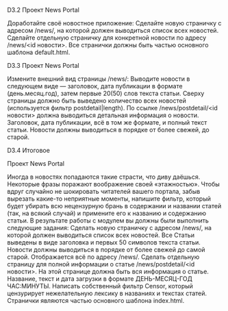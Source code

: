 D3.2 Проект News Portal

Доработайте своё новостное приложение: Сделайте новую страничку с адресом /news/, на которой должен выводиться список всех новостей. Сделайте отдельную страничку для конкретной новости по адресу /news/<id новости>. Все странички должны быть частью основного шаблона default.html.

D3.3 Проект News Portal

Измените внешний вид страницы /news/: Выводите новости в следующем виде — заголовок, дата публикации в формате (день.месяц.год), затем первые 20(50) слов текста статьи. Сверху страницы должно быть выведено количество всех новостей (используется фильтр postdetail|length). По ссылке /news/postdetail/<id новости> должна выводиться детальная информация о новости. Заголовок, дата публикации, всё в том же формате, и полный текст статьи. Новости должны выводиться в порядке от более свежей, до старой.

D3.4 Итоговое

Проект News Portal

Иногда в новостях попадаются такие страсти, что диву даёшься. Некоторые фразы поражают воображение своей «этажностью». Чтобы вдруг случайно не шокировать читателей вашего портала, забыв вырезать какие-то неприятные моменты, напишите фильтр, который будет убирать всю нецензурную брань в содержании и названии статей (так, на всякий случай) и примените его к названию и содержанию статьи. В результате работы с модулем вы должны были выполнить следующие задания: Сделать новую страничку с адресом /news/, на которой должен выводиться список всех новостей. Все Статьи выведены в виде заголовка и первых 50 символов текста статьи. Новости должны выводиться в порядке от более свежей до самой старой. Отображается всё по адресу /news/. Сделать отдельную страницу для полной информации о статье /news/postdetail/<id новости>. На этой странице должна быть вся информация о статье. Название, текст и дата загрузки в формате ДЕНЬ-МЕСЯЦ-ГОД ЧАС:МИНУТЫ. Написать собственный фильтр Censor, который цензурирует нежелательную лексику в названиях и текстах статей. Странички являются частью основного шаблона index.html.
